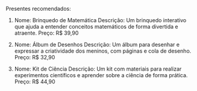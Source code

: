 Presentes recomendados:
 1) Nome: Brinquedo de Matemática
 Descrição: Um brinquedo interativo que ajuda a entender conceitos matemáticos de forma divertida e atraente.
 Preço: R$ 39,90

 2) Nome: Álbum de Desenhos
 Descrição: Um álbum para desenhar e expressar a criatividade dos meninos, com páginas e cola de desenho.
 Preço: R$ 32,90

 3) Nome: Kit de Ciência
 Descrição: Um kit com materiais para realizar experimentos científicos e aprender sobre a ciência de forma prática.
 Preço: R$ 44,90